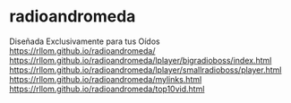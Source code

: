 # radioandromeda
Diseñada Exclusivamente para tus Oídos
https://rllom.github.io/radioandromeda/
https://rllom.github.io/radioandromeda/lplayer/bigradioboss/index.html
https://rllom.github.io/radioandromeda/lplayer/smallradioboss/player.html <br>
https://rllom.github.io/radioandromeda/mylinks.html
https://rllom.github.io/radioandromeda/top10vid.html
